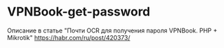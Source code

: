 # VPNBook-get-password

Описание в статье "Почти OCR для получения пароля VPNBook. PHP + Mikrotik"
https://habr.com/ru/post/420373/
